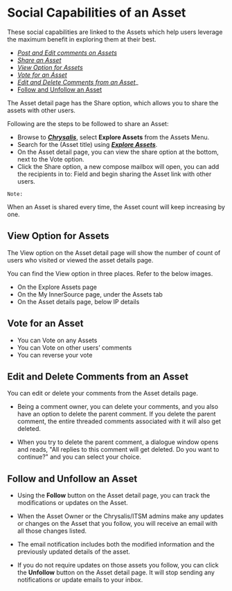 # Social Capabilities of an Asset

These social capabilities are linked to the Assets which help users leverage the maximum benefit in exploring them at their best. 


- [_Post and Edit comments on Assets_](https://aka.ms/Post-an-Edit-comments-on-Assets) 
- [_Share an Asset_](#Share-an-Asset)
- [_View Option for Assets_](#View-Option-for-Assets)
- [_Vote for an Asset_](#Vote-for-an-Asset)
- [_Edit and Delete Comments from an Asset_](#Edit-and-Delete-Comments-from-an-Asset)_ 
- [Follow and Unfollow an Asset](#Follow-and-Unfollow-an-Asset)


The Asset detail page has the Share option, which allows you to share the assets with other users. 

Following are the steps to be followed to share an Asset:

- Browse to [_**Chrysalis**_](https://aka.ms/chrysalis), select **Explore Assets** from the Assets Menu.
- Search for the (Asset title) using _**[Explore Assets](https://aka.ms/Explore-Assets)**_.
- On the Asset detail page, you can view the share option at the 
  bottom, next to the Vote option. 
- Click the Share option, a new compose mailbox will open, you can add 
  the recipients in to: Field and begin sharing the Asset link with 
  other users.

`Note:`

When an Asset is shared every time, the Asset count will keep increasing by one.

## View Option for Assets

The View option on the Asset detail page will show the number of count of users who visited or viewed the asset details page. 

You can find the View option in three places. Refer to the below images.

- On the Explore Assets page
- On the My InnerSource page, under the Assets tab
- On the Asset details page, below IP details

## Vote for an Asset

- You can Vote on any Assets
- You can Vote on other users’ comments
- You can reverse your vote

## Edit and Delete Comments from an Asset 

You can edit or delete your comments from the Asset details page. 

- Being a comment owner, you can delete your comments, and you also have an option to delete the parent comment. If you delete the parent comment, the entire threaded comments associated with it will also get deleted.

- When you try to delete the parent comment, a dialogue window opens and reads, "All replies to this comment will get deleted. Do you want to continue?" and you can select your choice. 

## Follow and Unfollow an Asset

- Using the **Follow** button on the Asset detail page, you can track the modifications or updates on the Asset.

- When the Asset Owner or the Chrysalis/ITSM admins make any updates or changes on the Asset that you follow, you will receive an email with all those changes listed.

- The email notification includes both the modified information and the previously updated details of the asset.

- If you do not require updates on those assets you follow, you can click the **Unfollow** button on the Asset detail page. It will stop sending any notifications or update emails to your inbox.









